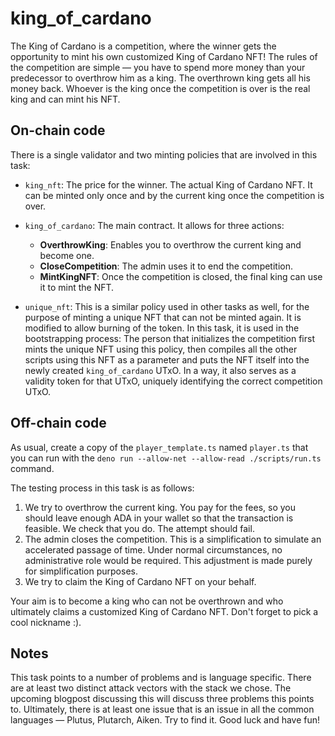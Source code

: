 # king_of_cardano

The King of Cardano is a competition, where the winner gets the opportunity to
mint his own customized King of Cardano NFT! The rules of the competition are
simple — you have to spend more money than your predecessor to overthrow him as
a king. The overthrown king gets all his money back. Whoever is the king once
the competition is over is the real king and can mint his NFT.

## On-chain code

There is a single validator and two minting policies that are involved in this
task:

- `king_nft`: The price for the winner. The actual King of Cardano NFT. It can
  be minted only once and by the current king once the competition is over.

- `king_of_cardano`: The main contract. It allows for three actions:
  - **OverthrowKing**: Enables you to overthrow the current king and become one.
  - **CloseCompetition**: The admin uses it to end the competition.
  - **MintKingNFT**: Once the competition is closed, the final king can use it
    to mint the NFT.

- `unique_nft`: This is a similar policy used in other tasks as well, for the
  purpose of minting a unique NFT that can not be minted again. It is modified
  to allow burning of the token. In this task, it is used in the bootstrapping
  process: The person that initializes the competition first mints the unique
  NFT using this policy, then compiles all the other scripts using this NFT as a
  parameter and puts the NFT itself into the newly created `king_of_cardano`
  UTxO. In a way, it also serves as a validity token for that UTxO, uniquely
  identifying the correct competition UTxO.

## Off-chain code

As usual, create a copy of the `player_template.ts` named `player.ts` that you
can run with the `deno run --allow-net --allow-read ./scripts/run.ts` command.

The testing process in this task is as follows:

1. We try to overthrow the current king. You pay for the fees, so you should
   leave enough ADA in your wallet so that the transaction is feasible. We check
   that you do. The attempt should fail.
2. The admin closes the competition. This is a simplification to simulate an
   accelerated passage of time. Under normal circumstances, no administrative
   role would be required. This adjustment is made purely for simplification
   purposes.
3. We try to claim the King of Cardano NFT on your behalf.

Your aim is to become a king who can not be overthrown and who ultimately claims
a customized King of Cardano NFT. Don't forget to pick a cool nickname :).

## Notes

This task points to a number of problems and is language specific. There are at
least two distinct attack vectors with the stack we chose. The upcoming blogpost
discussing this will discuss three problems this points to. Ultimately, there is
at least one issue that is an issue in all the common languages — Plutus,
Plutarch, Aiken. Try to find it. Good luck and have fun!
